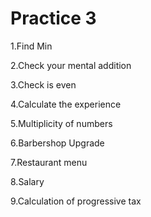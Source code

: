 # Practice 3


1.Find Min


2.Check your mental addition


3.Check is even


4.Calculate the experience


5.Multiplicity of numbers


6.Barbershop Upgrade


7.Restaurant menu


8.Salary


9.Calculation of progressive tax 

